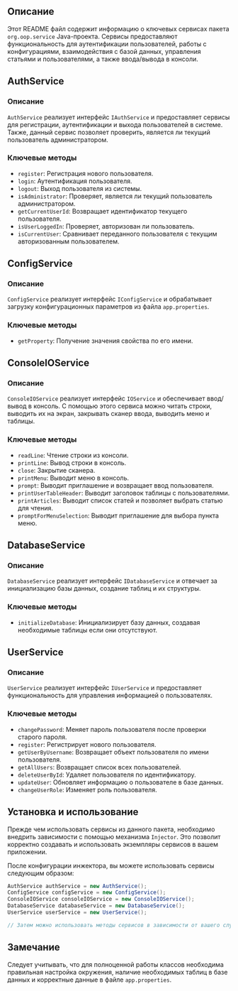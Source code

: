 
## Описание

Этот README файл содержит информацию о ключевых сервисах пакета `org.oop.service` Java-проекта. Сервисы предоставляют функциональность для аутентификации пользователей, работы с конфигурациями, взаимодействия с базой данных, управления статьями и пользователями, а также ввода/вывода в консоли.

## AuthService

### Описание

`AuthService` реализует интерфейс `IAuthService` и предоставляет сервисы для регистрации, аутентификации и выхода пользователей в системе. Также, данный сервис позволяет проверить, является ли текущий пользователь администратором.

### Ключевые методы

- `register`: Регистрация нового пользователя.
- `login`: Аутентификация пользователя.
- `logout`: Выход пользователя из системы.
- `isAdministrator`: Проверяет, является ли текущий пользователь администратором.
- `getCurrentUserId`: Возвращает идентификатор текущего пользователя.
- `isUserLoggedIn`: Проверяет, авторизован ли пользователь.
- `isCurrentUser`: Сравнивает переданного пользователя с текущим авторизованным пользователем.

## ConfigService

### Описание

`ConfigService` реализует интерфейс `IConfigService` и обрабатывает загрузку конфигурационных параметров из файла `app.properties`.

### Ключевые методы

- `getProperty`: Получение значения свойства по его имени.

## ConsoleIOService

### Описание

`ConsoleIOService` реализует интерфейс `IOService` и обеспечивает ввод/вывод в консоль. С помощью этого сервиса можно читать строки, выводить их на экран, закрывать сканер ввода, выводить меню и таблицы.

### Ключевые методы

- `readLine`: Чтение строки из консоли.
- `printLine`: Вывод строки в консоль.
- `close`: Закрытие сканера.
- `printMenu`: Выводит меню в консоль.
- `prompt`: Выводит приглашение и возвращает ввод пользователя.
- `printUserTableHeader`: Выводит заголовок таблицы с пользователями.
- `printArticles`: Выводит список статей и позволяет выбрать статью для чтения.
- `promptForMenuSelection`: Выводит приглашение для выбора пункта меню.

## DatabaseService

### Описание

`DatabaseService` реализует интерфейс `IDatabaseService` и отвечает за инициализацию базы данных, создание таблиц и их структуры.

### Ключевые методы

- `initializeDatabase`: Инициализирует базу данных, создавая необходимые таблицы если они отсутствуют.

## UserService

### Описание

`UserService` реализует интерфейс `IUserService` и предоставляет функциональность для управления информацией о пользователях.

### Ключевые методы

- `changePassword`: Меняет пароль пользователя после проверки старого пароля.
- `register`: Регистрирует нового пользователя.
- `getUserByUsername`: Возвращает объект пользователя по имени пользователя.
- `getAllUsers`: Возвращает список всех пользователей.
- `deleteUserById`: Удаляет пользователя по идентификатору.
- `updateUser`: Обновляет информацию о пользователе в базе данных.
- `changeUserRole`: Изменяет роль пользователя.

## Установка и использование

Прежде чем использовать сервисы из данного пакета, необходимо внедрить зависимости с помощью механизма `Injector`. Это позволит корректно создавать и использовать экземпляры сервисов в вашем приложении.

После конфигурации инжектора, вы можете использовать сервисы следующим образом:

```java
AuthService authService = new AuthService();
ConfigService configService = new ConfigService();
ConsoleIOService consoleIOService = new ConsoleIOService();
DatabaseService databaseService = new DatabaseService();
UserService userService = new UserService();

// Затем можно использовать методы сервисов в зависимости от вашего случая использования.
```

## Замечание
Следует учитывать, что для полноценной работы классов необходима правильная настройка окружения, наличие необходимых таблиц в базе данных и корректные данные в файле `app.properties`.